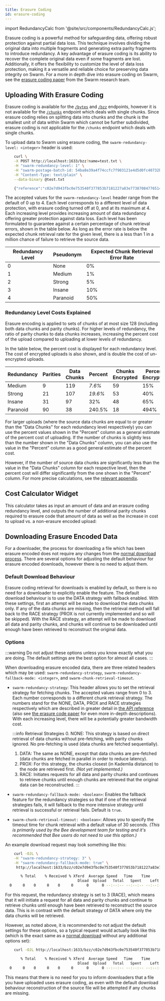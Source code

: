 ```yaml
---
title: Erasure Coding
id: erasure-coding
---
```


import RedundancyCalc from '@site/src/components/RedundancyCalc.js';

Erasure coding is a powerful method for safeguarding data, offering robust protection against partial data loss. This technique involves dividing the original data into multiple fragments and generating extra parity fragments to introduce redundancy. A key advantage of erasure coding is its ability to recover the complete original data even if some fragments are lost. Additionally, it offers the flexibility to customize the level of data loss protection, making it a versatile and reliable choice for preserving data integrity on Swarm. For a more in depth dive into erasure coding on Swarm, see the [erasure coding paper](https://papers.ethswarm.org/p/erasure/) from the Swarm research team. 

## Uploading With Erasure Coding

Erasure coding is available for the [`/bytes`](/api/#tag/Bytes) and [`/bzz`](/api/#tag/BZZ) endpoints, however it is not available for the [`/chunks`](/api/#tag/Chunk) endpoint which deals with single chunks. Since erasure coding relies on splitting data into chunks and the chunk is the smallest unit of data within Swarm which cannot be further subdivided, erasure coding is not applicable for the `/chunks` endpoint which deals with single chunks.

To upload data to Swarm using erasure coding, the `swarm-redundancy-level: <integer>` header is used:

```bash
    curl \
    -X POST http://localhost:1633/bzz?name=test.txt \
    -H "swarm-redundancy-level: 1" \
    -H "swarm-postage-batch-id: 54ba8e39a4f74ccfc7f903121e4d5d0fc40732b19efef5c8894d1f03bdd0f4c5" \
    -H "Content-Type: text/plain" \
    --data-binary @test.txt

    {"reference":"c02e7d943fbc0e753540f377853b7181227a83e773870847765143681511c97d"}
```


The accepted values for the `swarm-redundancy-level` header range from the default of 0 up to 4. Each level corresponds to a different level of data protection, with erasure coding turned off at 0, and at its maximum at 4. Each increasing level provides increasing amount of data redundancy offering greater protection against data loss. Each level has been formulated to guarantee against a certain percentage of chunk retrieval errors, shown in the table below. As long as the error rate is below the expected chunk retrieval rate for the given level, there is a less than 1 in a million chance of failure to retrieve the source data.

| Redundancy Level | Pseudonym | Expected Chunk Retrieval Error Rate |
| ---------------- | --------- | ----------------------------------- |
| 0                | None      | 0%                                  |
| 1                | Medium    | 1%                                  |
| 2                | Strong    | 5%                                  |
| 3                | Insane    | 10%                                 |
| 4                | Paranoid  | 50%                                 |



### Redundancy Level Costs Explained 

Erasure encoding is applied to sets of chunks of at most size 128 (including both data chunks and parity chunks). For higher levels of redundancy, the ratio of parity chunks to data chunks increases, increasing the percent cost of the upload compared to uploading at lower levels of redundancy. 

In the table below, the percent cost is displayed for each redundancy level. The cost of encrypted uploads is also shown, and is double the cost of un-encrypted uploads.


| Redundancy | Parities | Data Chunks | Percent | Chunks Encrypted | Percent Encrypted |
|----------|----------|--------|---------|------------------|-------------------|
| Medium   | 9        | 119 | *7.6%*  | 59            | 15%           |
| Strong   | 21       | 107 | *19.6%* | 53            | 40%           |
| Insane   | 31       | 97   | 32%  | 48            | 65%            |
| Paranoid | 90       | 38      | 240.5%    | 18               | 494%              |

For larger uploads (where the source data chunks are equal to or greater than the  "Data Chunks" for each redundancy level respectively) you can use the percent values shown in the "Percent" column as a general estimate of the percent cost of uploading. If the number of chunks is slightly less than the number shown in the "Data Chunks" column, you can also use the value in the "Percent" column as a good general estimate of the percent cost. 

However, if the number of source data chunks are significantly less than the value in the "Data Chunks" column for each respective level, then the percent cost will differ significantly from the one shown in the "Percent" column. For more precise calculations, see the [relevant appendix](/docs/learn/advanced/erasure-cost-calculation).


## Cost Calculator Widget

This calculator takes as input an amount of data and an erasure coding redundancy level, and outputs the number of additional parity chunks required to erasure code that amount of data as well as the increase in cost to upload vs. a non-erasure encoded upload:


<RedundancyCalc />

## Downloading Erasure Encoded Data

For a downloader, the process for downloading a file which has been erasure encoded does not require any changes from the [normal download process](/docs/develop/access-the-swarm/upload-and-download). There are several options for adjusting the default behaviour for erasure encoded downloads, however there is no need to adjust them.

### Default Download Behaviour

Erasure coding retrieval for downloads is enabled by default, so there is no need for a downloader to explicitly enable the feature. The default download behaviour is to use the DATA strategy with fallback enabled. With these settings, first an attempt will be made to download the data chunks only. If any of the data chunks are missing, then the retrieval method will fall back to the RACE strategy (PROX is not currently implemented and so will be skipped). With the RACE strategy, an attempt will be made to download all data and parity chunks, and chunks will continue to be downloaded until enough have been retrieved to reconstruct the original data. 

### Options

:::warning
Do not adjust these options unless you know exactly what you are doing. The default settings are the best option for almost all cases. 
:::

When downloading erasure encoded data, there are three related headers which may be used: `swarm-redundancy-strategy`, `swarm-redundancy-fallback-mode: <integer>`, and `swarm-chunk-retrieval-timeout`. 

* `swarm-redundancy-strategy`:  This header allows you to set the retrieval strategy for fetching chunks. The accepted values range from 0 to 3. Each number corresponds to a different chunk retrieval strategy. The numbers stand for the NONE, DATA, PROX and RACE strategies respectively which are described in greater detail in [the API reference](/api/#tag/BZZ) (also see [the erasure code paper](https://papers.ethswarm.org/p/erasure/) for even more in-depth descriptions).  With each increasing level, there will be a potentially greater bandwidth cost. 

    :::info Retrieval Strategies
    0. NONE: This strategy is based on direct retrieval of data chunks without pre-fetching, with parity chunks ignored. No pre-fetching is used (data chunks are fetched sequentially). 
    1. DATA: The same as NONE, except that data chunks are pre-fetched (data chunks are fetched in parallel in order to reduce latency).
    2. PROX: For this strategy, the chunks closest (in Kademlia distance) to the node are retrieved first. *(Not yet implemented.)*
    3. RACE: Initiates requests for all data and parity chunks and continues to retrieve chunks until enough chunks are retrieved that the original data can be reconstructed. 
    :::

* `swarm-redundancy-fallback-mode: <boolean>`: Enables the fallback feature for the redundancy strategies so that if one of the retrieval strategies fails, it will fallback to the more intensive strategy until retrieval is successful or retrieval fails. Default is `true`.

* `swarm-chunk-retrieval-timeout: <boolean>`: Allows you to specify the timeout time for chunk retrieval with a default value of 30 seconds. *(This is primarily used by the Bee development team for testing and it's recommended that Bee users do not need to use this option.)*

An example download request may look something like this:

```bash
    curl -OJL \
    -H "swarm-redundancy-strategy: 3" \
    -H "swarm-redundancy-fallback-mode: true" \
     http://localhost:1633/bzz/c02e7d943fbc0e753540f377853b7181227a83e773870847765143681511c97d/

       % Total    % Received % Xferd  Average Speed   Time    Time     Time  Current
                                 Dload  Upload   Total   Spent    Left  Speed
  0     0    0     0    0     0      0      0 --:--:-- --:--:-- --:--:--     0
```

For this request, the redundancy strategy is set to 3 (RACE), which means that it will initiate a request for all data and parity chunks and continue to retrieve chunks until enough have been retrieved to reconstruct the source data. This is in contrast with the default strategy of DATA where only the data chunks will be retrieved.

However, as noted above, it is recommended to not adjust the default settings for these options, so a typical request would actually look like this (which is the exact same as a [normal download](/docs/develop/access-the-swarm/upload-and-download) without any additional options set):


```bash
    curl -OJL http://localhost:1633/bzz/c02e7d943fbc0e753540f377853b7181227a83e773870847765143681511c97d/

       % Total    % Received % Xferd  Average Speed   Time    Time     Time  Current
                                 Dload  Upload   Total   Spent    Left  Speed
  0     0    0     0    0     0      0      0 --:--:-- --:--:-- --:--:--     0
```

This means that there is no need for you to inform downloaders that a file you have uploaded uses erasure coding, as even with the default download behaviour reconstruction of the source file will be attempted if any chunks are missing.

